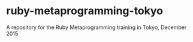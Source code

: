 # ruby-metaprogramming-tokyo
A repository for the Ruby Metaprogramming training in Tokyo, December 2015
